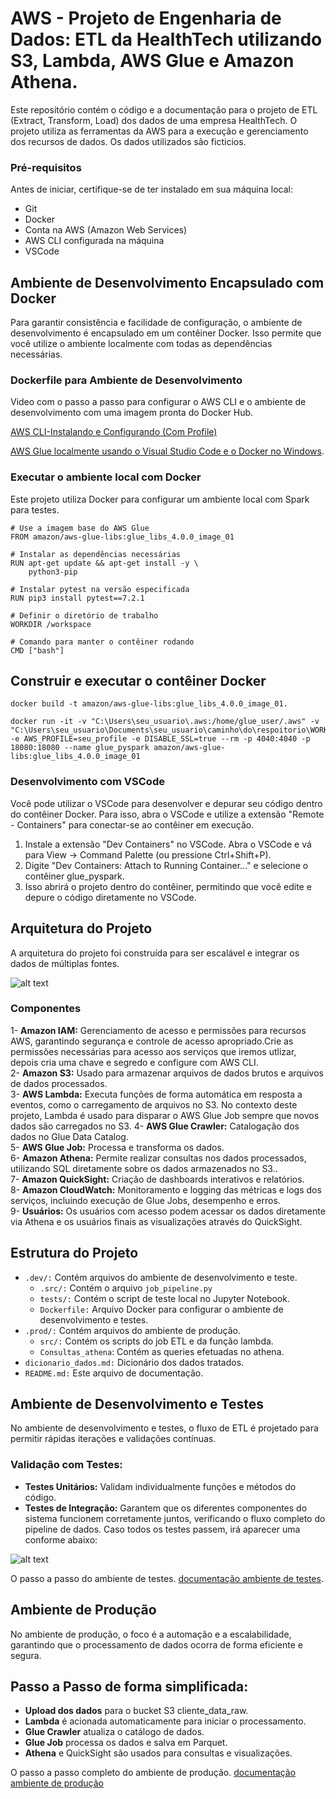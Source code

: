 # AWS - Projeto de Engenharia de Dados: ETL da HealthTech utilizando S3, Lambda, AWS Glue e Amazon Athena.

Este repositório contém o código e a documentação para o projeto de ETL (Extract, Transform, Load) dos dados de uma empresa HealthTech. O projeto utiliza as ferramentas da AWS para a execução e gerenciamento dos recursos de dados. Os dados utilizados são ficticios.

### Pré-requisitos

Antes de iniciar, certifique-se de ter instalado em sua máquina local:

* Git
* Docker
* Conta na AWS (Amazon Web Services)
* AWS CLI configurada na máquina 
* VSCode

## Ambiente de Desenvolvimento Encapsulado com Docker

Para garantir consistência e facilidade de configuração, o ambiente de desenvolvimento é encapsulado em um contêiner Docker. Isso permite que você utilize o ambiente localmente com todas as dependências necessárias.

### Dockerfile para Ambiente de Desenvolvimento
Video com o passo a passo para configurar o AWS CLI e o ambiente de desenvolvimento com uma imagem pronta do Docker Hub.

[AWS CLI-Instalando e Configurando (Com Profile)](https://www.youtube.com/watch?v=4irgsIK01rQ)

[AWS Glue localmente usando o Visual Studio Code e o Docker no Windows](https://www.youtube.com/watch?v=__j-SyopVBs&t=26s).


### Executar o ambiente local com Docker
Este projeto utiliza Docker para configurar um ambiente local com Spark para testes.

```
# Use a imagem base do AWS Glue
FROM amazon/aws-glue-libs:glue_libs_4.0.0_image_01

# Instalar as dependências necessárias
RUN apt-get update && apt-get install -y \
    python3-pip

# Instalar pytest na versão especificada
RUN pip3 install pytest==7.2.1

# Definir o diretório de trabalho
WORKDIR /workspace

# Comando para manter o contêiner rodando
CMD ["bash"]
```

## Construir e executar o contêiner Docker

```
docker build -t amazon/aws-glue-libs:glue_libs_4.0.0_image_01.

docker run -it -v "C:\Users\seu_usuario\.aws:/home/glue_user/.aws" -v "C:\Users\seu_usuario\Documents\seu_usuario\caminho\do\respoitorio\WORKSPACE_LOCATION:/home/glue_user/workspace" -e AWS_PROFILE=seu_profile -e DISABLE_SSL=true --rm -p 4040:4040 -p 18080:18080 --name glue_pyspark amazon/aws-glue-libs:glue_libs_4.0.0_image_01
```

### Desenvolvimento com VSCode
Você pode utilizar o VSCode para desenvolver e depurar seu código dentro do contêiner Docker. Para isso, abra o VSCode e utilize a extensão "Remote - Containers" para conectar-se ao contêiner em execução.

1. Instale a extensão "Dev Containers" no VSCode.
Abra o VSCode e vá para View -> Command Palette (ou pressione Ctrl+Shift+P).
2. Digite "Dev Containers: Attach to Running Container..." e selecione o contêiner glue_pyspark.
3. Isso abrirá o projeto dentro do contêiner, permitindo que você edite e depure o código diretamente no VSCode.

## Arquitetura do Projeto
A arquitetura do projeto foi construída para ser escalável e integrar os dados de múltiplas fontes.

![alt text](prod/imagens/draioaws02.drawio.png)

### Componentes
1-  **Amazon IAM:** Gerenciamento de acesso e permissões para recursos AWS, garantindo segurança e controle de acesso apropriado.Crie as permissões necessárias para acesso aos serviços que iremos utlizar, depois cria uma chave e segredo e configure com AWS CLI.<br>
2-  **Amazon S3:** Usado para armazenar arquivos de dados brutos e arquivos de dados processados.<br>
3- **AWS Lambda:** Executa funções de forma automática em resposta a eventos, como o carregamento de arquivos no S3. No contexto deste projeto, Lambda é usado para disparar o AWS Glue Job sempre que novos dados são carregados no S3.
4-  **AWS Glue Crawler:** Catalogação dos dados no Glue Data Catalog.<br>
5-  **AWS Glue Job:** Processa e transforma os dados.<br>
6-  **Amazon Athena:** Permite realizar consultas nos dados processados, utilizando SQL diretamente sobre os dados armazenados no S3..<br>
7-  **Amazon QuickSight:** Criação de dashboards interativos e relatórios.<br>
8-  **Amazon CloudWatch:** Monitoramento e logging das métricas e logs dos serviços, incluindo execução de Glue Jobs, desempenho e erros.<br>
9- **Usuários:** Os usuários com acesso podem acessar os dados diretamente via Athena e os usuários finais as visualizações através do QuickSight.

## Estrutura do Projeto 

- `.dev/:` Contém arquivos do ambiente de desenvolvimento e teste.
    - `.src/:` Contém o arquivo `job_pipeline.py`
    - `tests/:` Contém o script de teste local no Jupyter Notebook.
    - `Dockerfile:` Arquivo Docker para configurar o ambiente de desenvolvimento e testes.
- `.prod/:` Contém arquivos do ambiente de produção.
    - `src/:` Contém os scripts do job ETL e da função lambda.
    - `Consultas_athena`: Contém as queries efetuadas no athena.
 - `dicionario_dados.md:` Dicionário dos dados tratados.
 - `README.md:` Este arquivo de documentação.

## Ambiente de Desenvolvimento e Testes
No ambiente de desenvolvimento e testes, o fluxo de ETL é projetado para permitir rápidas iterações e validações contínuas. 

### Validação com Testes:

* **Testes Unitários:** Validam individualmente funções e métodos do código.
* **Testes de Integração:** Garantem que os diferentes componentes do sistema funcionem corretamente juntos, verificando o fluxo completo do pipeline de dados.
Caso todos os testes passem, irá aparecer uma conforme abaixo:

![alt text](dev/imagens/testes.png)

O passo a passo do ambiente de testes. [documentação ambiente de testes](dev/README_dev.md).

## Ambiente de Produção
No ambiente de produção, o foco é a automação e a escalabilidade, garantindo que o processamento de dados ocorra de forma eficiente e segura.

## Passo a Passo de forma simplificada:
- **Upload dos dados** para o bucket S3 cliente_data_raw.
- **Lambda** é acionada automaticamente para iniciar o processamento.
- **Glue Crawler** atualiza o catálogo de dados.
- **Glue Job** processa os dados e salva em Parquet.
- **Athena** e QuickSight são usados para consultas e visualizações.

O passo a passo completo do ambiente de produção. [documentação ambiente de produção](https://github.com/thuanyvermelho/projeto_aws_etl_glue/blob/master/prod/README_prod.md)